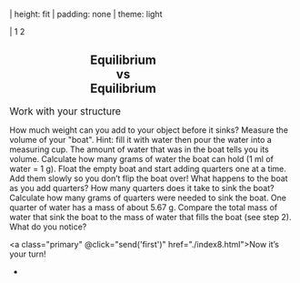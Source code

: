 | height: fit
| padding: none
| theme: light

| 1 2

<section style="padding: var(--base5)">

# <div style="text-align:center;width:400px">Equilibrium <br>vs<br> Equilibrium</div>

<big>Work with your structure</big>

How much weight can you add to your object before it sinks?
Measure the volume of your "boat". Hint: fill it with water then pour the water into a measuring cup. The amount of water that was in the boat tells you its volume.
Calculate how many grams of water the boat can hold (1 ml of water = 1 g).
Float the empty boat and start adding quarters one at a time. Add them slowly so you don’t flip the boat over! What happens to the boat as you add quarters? How many quarters does it take to sink the boat?
Calculate how many grams of quarters were needed to sink the boat. One quarter of water has a mass of about 5.67 g.
Compare the total mass of water that sink the boat to the mass of water that fills the boat (see step 2). What do you notice?


<a class="primary" @click="send('first')"  href="./index8.html">Now it’s your turn!</a>

-
<br><br><br>
<f-image src="images/img_index7.jpg" style="width:650px;height:700px;text-align:center"/>

